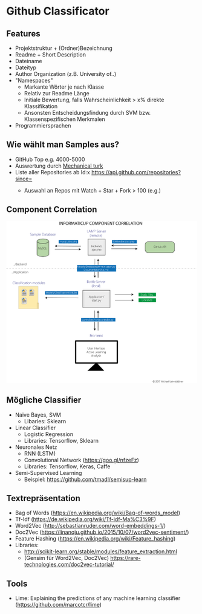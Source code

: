 # Github Classificator

## Features

* Projektstruktur + (Ordner)Bezeichnung
* Readme + Short Description
* Dateiname
* Dateityp
* Author Organization (z.B. University of..)
* "Namespaces"
  * Markante Wörter je nach Klasse
  * Relativ zur Readme Länge
  * Initiale Bewertung, falls Wahrscheinlichkeit > x% direkte Klassifikation
  * Ansonsten Entscheidungsfindung durch SVM bzw. Klassenspezifischen Merkmalen
* Programmiersprachen
  
## Wie wählt man Samples aus?

* GitHub Top e.g. 4000-5000 
* Auswertung durch [Mechanical turk](https://www.mturk.com/)
* Liste aller Repositories ab Id:x https://api.github.com/repositories?since=<x>
  * Auswahl an Repos mit Watch + Star + Fork > 100 (e.g.)

## Component Correlation

<img src="https://raw.githubusercontent.com/Ichaelus/Github-Classifier/master/Documentation/component_correlation.png">

## Mögliche Classifier

* Naive Bayes, SVM
  * Libaries: Sklearn
* Linear Classifier
  * Logistic Regression
  * Libraries: Tensorflow, Sklearn
* Neuronales Netz 
  * RNN (LSTM)
  * Convolutional Network (https://goo.gl/nfzeFz)
  * Libraries: Tensorflow, Keras, Caffe 
* Semi-Supervised Learning
  * Beispiel: https://github.com/tmadl/semisup-learn

## Textrepräsentation
* Bag of Words (https://en.wikipedia.org/wiki/Bag-of-words_model)
* Tf-Idf (https://de.wikipedia.org/wiki/Tf-idf-Ma%C3%9F)
* Word2Vec (http://sebastianruder.com/word-embeddings-1/)
* Doc2Vec (https://linanqiu.github.io/2015/10/07/word2vec-sentiment/)
* Feature Hashing (https://en.wikipedia.org/wiki/Feature_hashing)
* Libraries:
  * http://scikit-learn.org/stable/modules/feature_extraction.html
  * (Gensim für Word2Vec, Doc2Vec) https://rare-technologies.com/doc2vec-tutorial/

## Tools
* Lime: Explaining the predictions of any machine learning classifier (https://github.com/marcotcr/lime)
